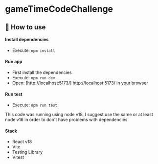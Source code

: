 # gameTimeCodeChallenge

## 🚀 How to use
#### Install dependencies

- Execute: `npm install`

#### Run app
- First install the dependencies
- Execute: `npm run dev`
- Open: [http://localhost:5173/] http://localhost:5173/ in your browser

#### Run test

- Execute: `npm run test`


This code was running using node v18, I suggest use the same or at least node v16 in order to don't have problems with dependencies

#### Stack

- React v18
- Vite
- Testing Library
- Vitest

